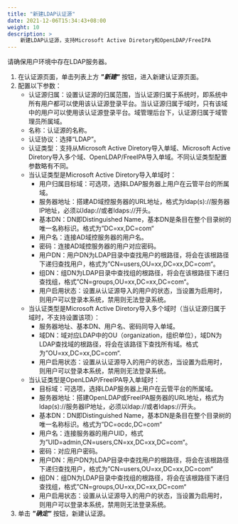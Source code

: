 ```yaml
---
title: "新建LDAP认证源"
date: 2021-12-06T15:34:43+08:00
weight: 10
description: >
    新建LDAP认证源，支持Microsoft Active Diretory和OpenLDAP/FreeIPA
---
```


请确保用户环境中存在LDAP服务器。

1. 在认证源页面，单击列表上方 **_"新建"_** 按钮，进入新建认证源页面。
2. 配置以下参数：
    - 认证源归属：设置认证源的归属范围，当认证源归属于系统时，即系统中所有用户都可以使用该认证源登录平台。当认证源归属于域时，只有该域中的用户可以使用该认证源登录平台。域管理后台下，认证源归属于域管理员所属域。
    - 名称：认证源的名称。
    - 认证协议：选择“LDAP”。
    - 认证类型：支持从Microsoft Active Diretory导入单域、Microsoft Active Diretory导入多个域、OpenLDAP/FreeIPA导入单域。不同认证类型配置参数略有不同。
    - 当认证类型是Microsoft Active Diretory导入单域时：
        - 用户归属目标域：可选项，选择LDAP服务器上用户在云管平台的所属域。
        - 服务器地址：搭建AD域控服务器的URL地址，格式为ldap(s)://服务器IP地址，必须以ldap://或者ldaps://开头。
        - 基本DN：DN即Distinguished Name，基本DN是条目在整个目录树的唯一名称标识。格式为”DC=xx,DC=com“
        - 用户名：连接AD域控服务器的用户名。
        - 密码：连接AD域控服务器的用户对应密码。
        - 用户DN：用户DN为LDAP目录中查找用户的根路径，将会在该根路径下递归查找用户，格式为”CN=users,OU=xx,DC=xx,DC=com“。
        - 组DN：组DN为LDAP目录中查找组的根路径，将会在该根路径下递归查找组，格式”CN=groups,OU=xx,DC=xx,DC=com“。
        - 用户启用状态：设置从认证源导入的用户的状态，当设置为启用时，则用户可以登录本系统，禁用则无法登录系统。 
    - 当认证类型是Microsoft Active Diretory导入多个域时（当认证源归属于域时，不支持设置该项）：
        - 服务器地址、基本DN、用户名、密码同导入单域。
        - 域DN：域对应LDAP中的OU（organization，组织单位），域DN为LDAP查找域的根路径，将会在该路径下查找所有域。格式为”OU=xx,DC=xx,DC=com“.
        - 用户启用状态：设置从认证源导入的用户的状态，当设置为启用时，则用户可以登录本系统，禁用则无法登录系统。
    - 当认证类型是OpenLDAP/FreeIPA导入单域时：
        - 目标域：可选项，选择LDAP服务器上用户在云管平台的所属域。
        - 服务器地址：搭建OpenLDAP或FreeIPA服务器的URL地址，格式为ldap(s)://服务器IP地址，必须以ldap://或者ldaps://开头。
        - 基本DN：DN即Distinguished Name，基本DN是条目在整个目录树的唯一名称标识。格式为”DC=ocdc,DC=com“
        - 用户名：连接服务器的用户UID，格式为”UID=admin,CN=users,CN=xx,DC=xx,DC=com“。
        - 密码：对应用户密码。
        - 用户DN：用户DN为LDAP目录中查找用户的根路径，将会在该根路径下递归查找用户，格式为”CN=users,OU=xx,DC=xx,DC=com“
        - 组DN：组DN为LDAP目录中查找组的根路径，将会在该根路径下递归查找组，格式”CN=groups,OU=xx,DC=xx,DC=com“
        - 用户启用状态：设置从认证源导入的用户的状态，当设置为启用时，则用户可以登录本系统，禁用则无法登录系统。
3. 单击 **_"确定"_** 按钮，新建认证源。
